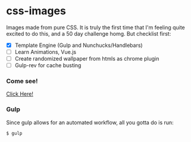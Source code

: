 # css-images
Images made from pure CSS. It is truly the first time that I'm feeling quite excited to do this, and a 50 day challenge homg. But checklist first:

- [x] Template Engine (Gulp and Nunchucks/Handlebars)
- [ ] Learn Animations, Vue.js
- [ ] Create randomized wallpaper from htmls as chrome plugin
- [ ] Gulp-rev for cache busting 

### Come see!
[Click Here!](https://kohrongying.github.io/css-images/app/index.html)

### Gulp
Since gulp allows for an automated workflow, all you gotta do is run:

```
$ gulp 

```

